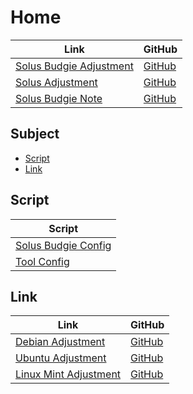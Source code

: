 

# Home

| Link | GitHub |
| ---- | ------ |
| [Solus Budgie Adjustment](https://samwhelp.github.io/solus-budgie-adjustment/) | [GitHub](https://github.com/samwhelp/solus-budgie-adjustment) |
| [Solus Adjustment](https://samwhelp.github.io/mxlinux-adjustment/) | [GitHub](https://github.com/samwhelp/mxlinux-adjustment) |
| [Solus Budgie Note](https://samwhelp.github.io/note-about-solus-budgie/) | [GitHub](https://github.com/samwhelp/note-about-solus-budgie) |




## Subject

* [Script](#script)
* [Link](#link)




## Script

| Script |
| ------ |
| [Solus Budgie Config](https://github.com/samwhelp/solus-budgie-adjustment/tree/main/prototype/main/budgie-config) |
| [Tool Config](https://github.com/samwhelp/mxlinux-adjustment/tree/main/prototype/main/tool-config/part) |




## Link

| Link | GitHub |
| ---- | ------ |
| [Debian Adjustment](https://samwhelp.github.io/debian-adjustment/) | [GitHub](https://github.com/samwhelp/debian-adjustment) |
| [Ubuntu Adjustment](https://samwhelp.github.io/ubuntu-adjustment/) | [GitHub](https://github.com/samwhelp/ubuntu-adjustment) |
| [Linux Mint Adjustment](https://samwhelp.github.io/linuxmint-adjustment/) | [GitHub](https://github.com/samwhelp/linuxmint-adjustment) |
